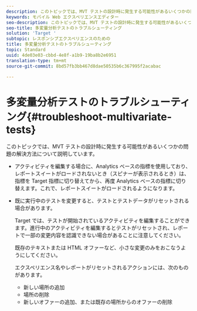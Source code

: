 ```yaml
---
description: このトピックでは、MVT テストの設計時に発生する可能性があるいくつかの問題の解決方法について説明しています。
keywords: モバイル Web エクスペリエンスエディター
seo-description: このトピックでは、MVT テストの設計時に発生する可能性があるいくつかの問題の解決方法について説明しています。
seo-title: 多変量分析テストのトラブルシューティング
solution: 'Target '
subtopic: レスポンシブエクスペリエンスのための
title: 多変量分析テストのトラブルシューティング
topic: Standard
uuid: 4de03e03-cbbd-4e8f-a1b9-19ba8b2e6951
translation-type: tm+mt
source-git-commit: 8bd57fb3bb467d8dae50535b6c367995f2acabac

---
```



# 多変量分析テストのトラブルシューティング{#troubleshoot-multivariate-tests}

このトピックでは、MVT テストの設計時に発生する可能性があるいくつかの問題の解決方法について説明しています。

* アクティビティを編集する場合に、Analytics ベースの指標を使用しており、レポートスイートがロードされないとき（スピナーが表示されるとき）は、指標を Target 指標に切り替えてから、再度 Analytics ベースの指標に切り替えます。これで、レポートスイートがロードされるようになります。
* 既に実行中のテストを変更すると、テストとテストデータがリセットされる場合があります。

   Target では、テストが開始されているアクティビティを編集することができます。進行中のアクティビティを編集するとテストがリセットされ、レポートで一部の変更内容を認識できない場合があることに注意してください。

   既存のテキストまたは HTML オファーなど、小さな変更のみをおこなうようにしてください。

   エクスペリエンス名やレポートがリセットされるアクションには、次のものがあります。

   * 新しい場所の追加
   * 場所の削除
   * 新しいオファーの追加、または既存の場所からのオファーの削除

